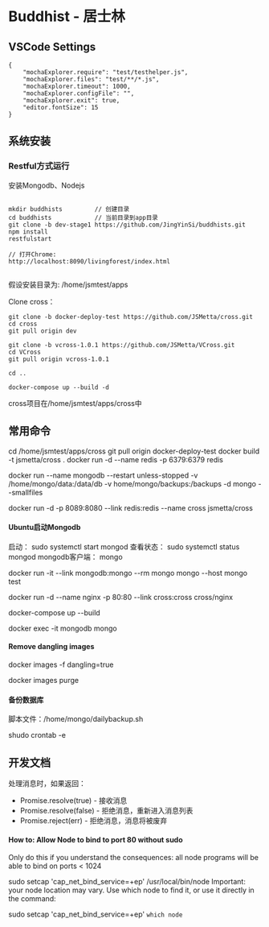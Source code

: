 # Buddhist - 居士林


## VSCode Settings

```
{
    "mochaExplorer.require": "test/testhelper.js",
    "mochaExplorer.files": "test/**/*.js",
    "mochaExplorer.timeout": 1000,
    "mochaExplorer.configFile": "",
    "mochaExplorer.exit": true,
    "editor.fontSize": 15
}

```
## 系统安装

### Restful方式运行
安装Mongodb、Nodejs

```

mkdir buddhists         // 创建目录
cd buddhists            // 当前目录到app目录
git clone -b dev-stage1 https://github.com/JingYinSi/buddhists.git
npm install
restfulstart

// 打开Chrome:
http://localhost:8090/livingforest/index.html    


```


假设安装目录为: /home/jsmtest/apps

Clone cross：

```
git clone -b docker-deploy-test https://github.com/JSMetta/cross.git
cd cross
git pull origin dev

git clone -b vcross-1.0.1 https://github.com/JSMetta/VCross.git
cd VCross
git pull origin vcross-1.0.1

cd ..

docker-compose up --build -d

```
cross项目在/home/jsmtest/apps/cross中


## 常用命令

cd /home/jsmtest/apps/cross
git pull origin docker-deploy-test
docker build -t jsmetta/cross .
docker run -d --name redis -p 6379:6379 redis

docker run --name mongodb --restart unless-stopped -v /home/mongo/data:/data/db -v home/mongo/backups:/backups -d mongo --smallfiles

docker run -d -p 8089:8080 --link redis:redis --name cross jsmetta/cross

#### Ubuntu启动Mongodb

启动：      sudo systemctl start mongod
查看状态：   sudo systemctl status mongod
mongodb客户端： mongo


docker run -it --link mongodb:mongo --rm mongo mongo --host mongo test

docker run -d --name nginx -p 80:80 --link cross:cross cross/nginx

docker-compose up --build

docker exec -it mongodb mongo

#### Remove dangling images
docker images -f dangling=true

docker images purge

#### 备份数据库

脚本文件：/home/mongo/dailybackup.sh

shudo crontab -e

## 开发文档

处理消息时，如果返回：
* Promise.resolve(true) - 接收消息
* Promise.resolve(false) - 拒绝消息，重新进入消息列表
* Promise.reject(err) - 拒绝消息，消息将被废弃


#### How to: Allow Node to bind to port 80 without sudo
Only do this if you understand the consequences: all node programs will be able to bind on ports < 1024

sudo setcap 'cap_net_bind_service=+ep' /usr/local/bin/node
Important: your node location may vary. Use which node to find it, or use it directly in the command:

sudo setcap 'cap_net_bind_service=+ep' `which node`